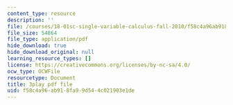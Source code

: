 ```yaml
---
content_type: resource
description: ''
file: /courses/18-01sc-single-variable-calculus-fall-2010/f58c4a96ab918fa99d544c021903e1de_BGE3wb7H2PA.pdf
file_size: 54864
file_type: application/pdf
hide_download: true
hide_download_original: null
learning_resource_types: []
license: https://creativecommons.org/licenses/by-nc-sa/4.0/
ocw_type: OCWFile
resourcetype: Document
title: 3play pdf file
uid: f58c4a96-ab91-8fa9-9d54-4c021903e1de
---
```

